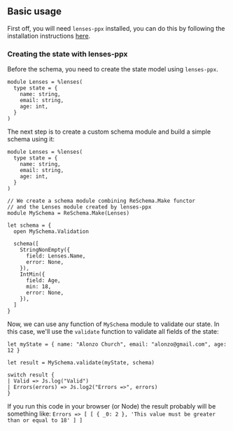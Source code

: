 ## Basic usage

First off, you will need `lenses-ppx` installed, you can do this by following the installation instructions [here](https://github.com/Astrocoders/lenses-ppx).

### Creating the state with lenses-ppx
Before the schema, you need to create the state model using `lenses-ppx`.

```rescript
module Lenses = %lenses(
  type state = {
    name: string,
    email: string,
    age: int,
  }
)
```

The next step is to create a custom schema module and build a simple schema using it:
```rescript
module Lenses = %lenses(
  type state = {
    name: string,
    email: string,
    age: int,
  }
)

// We create a schema module combining ReSchema.Make functor 
// and the Lenses module created by lenses-ppx
module MySchema = ReSchema.Make(Lenses)

let schema = {
  open MySchema.Validation

  schema([
    StringNonEmpty({
      field: Lenses.Name,
      error: None,
    }),
    IntMin({
      field: Age,
      min: 18,
      error: None,
    }),
  ]
}

```
Now, we can use any function of `MySchema` module to validate our state. In this case, we'll use the `validate` function to validate all fields of the state:
```rescript
let myState = { name: "Alonzo Church", email: "alonzo@gmail.com", age: 12 }

let result = MySchema.validate(myState, schema)

switch result {
| Valid => Js.log("Valid")
| Errors(errors) => Js.log2("Errors =>", errors)
}
```
If you run this code in your browser (or Node) the result probably will be something like: `Errors => [ [ { _0: 2 }, 'This value must be greater than or equal to 18' ] ]`
